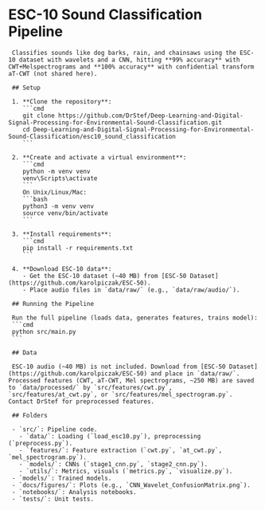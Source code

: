 # ESC-10 Sound Classification Pipeline

     Classifies sounds like dog barks, rain, and chainsaws using the ESC-10 dataset with wavelets and a CNN, hitting **99% accuracy** with CWT+Melspectrograms and **100% accuracy** with confidential transform aT-CWT (not shared here). 

     ## Setup

     1. **Clone the repository**:
        ```cmd
        git clone https://github.com/DrStef/Deep-Learning-and-Digital-Signal-Processing-for-Environmental-Sound-Classification.git
        cd Deep-Learning-and-Digital-Signal-Processing-for-Environmental-Sound-Classification/esc10_sound_classification
        ```

     2. **Create and activate a virtual environment**:
        ```cmd
        python -m venv venv
        venv\Scripts\activate
        ```
        On Unix/Linux/Mac:
        ```bash
        python3 -m venv venv
        source venv/bin/activate
        ```

     3. **Install requirements**:
        ```cmd
        pip install -r requirements.txt
        ```

     4. **Download ESC-10 data**:
        - Get the ESC-10 dataset (~40 MB) from [ESC-50 Dataset](https://github.com/karolpiczak/ESC-50).
        - Place audio files in `data/raw/` (e.g., `data/raw/audio/`).

     ## Running the Pipeline

     Run the full pipeline (loads data, generates features, trains model):
     ```cmd
     python src/main.py
     ```

     ## Data

     ESC-10 audio (~40 MB) is not included. Download from [ESC-50 Dataset](https://github.com/karolpiczak/ESC-50) and place in `data/raw/`. Processed features (CWT, aT-CWT, Mel spectrograms, ~250 MB) are saved to `data/processed/` by `src/features/cwt.py`, `src/features/at_cwt.py`, or `src/features/mel_spectrogram.py`. Contact DrStef for preprocessed features.

     ## Folders

     - `src/`: Pipeline code.
       - `data/`: Loading (`load_esc10.py`), preprocessing (`preprocess.py`).
       - `features/`: Feature extraction (`cwt.py`, `at_cwt.py`, `mel_spectrogram.py`).
       - `models/`: CNNs (`stage1_cnn.py`, `stage2_cnn.py`).
       - `utils/`: Metrics, visuals (`metrics.py`, `visualize.py`).
     - `models/`: Trained models.
     - `docs/figures/`: Plots (e.g., `CNN_Wavelet_ConfusionMatrix.png`).
     - `notebooks/`: Analysis notebooks.
     - `tests/`: Unit tests.
